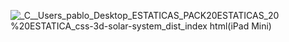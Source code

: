 ![_C__Users_pablo_Desktop_ESTATICAS_PACK20ESTATICAS_20 %20ESTATICA_css-3d-solar-system_dist_index html(iPad Mini)](https://github.com/pabloWIB/ESTATICA-76-CSS-3D-Solar-System/assets/116923433/51b04663-06af-4511-a22f-885580d0fbe4)

